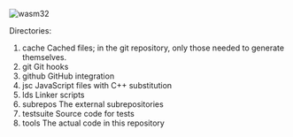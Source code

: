 ![wasm32](https://github.com/pipcet/wasm/workflows/wasm32/badge.svg)

Directories:

1. cache
  Cached files; in the git repository, only those needed to generate themselves.
1. git
  Git hooks
1. github
  GitHub integration
1. jsc
  JavaScript files with C++ substitution
1. lds
  Linker scripts
1. subrepos
  The external subrepositories
1. testsuite
  Source code for tests
1. tools
  The actual code in this repository
